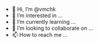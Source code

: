 - 👋 Hi, I’m @vmchk
- 👀 I’m interested in ...
- 🌱 I’m currently learning ...
- 💞️ I’m looking to collaborate on ...
- 📫 How to reach me ...

<!---
vmchk/vmchk is a ✨ special ✨ repository because its `README.md` (this file) appears on your GitHub profile.
You can click the Preview link to take a look at your changes.
--->
